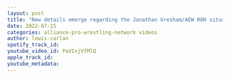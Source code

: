 ```yaml
---
layout: post
title: "New details emerge regarding the Jonathan Gresham/AEW ROH situation"
date: 2022-07-25
categories: alliance-pro-wrestling-network videos
author: lewis-carlan
spotify_track_id: 
youtube_video_id: PaVIxjVfMlQ
apple_track_id: 
youtube_metadata: 
---
```

